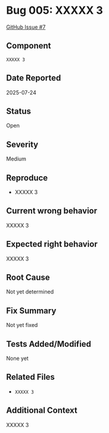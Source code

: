 # Bug 005: XXXXX 3

[GitHub Issue #7](https://github.com/JorgeRojo/slack-bitbucket-merge-control-chrome-extension/issues/7)

## Component
`XXXXX 3`

## Date Reported
2025-07-24

## Status
Open

## Severity
Medium

## Reproduce
- XXXXX 3

## Current wrong behavior
XXXXX 3

## Expected right behavior
XXXXX 3

## Root Cause
Not yet determined

## Fix Summary
Not yet fixed

## Tests Added/Modified
None yet

## Related Files
- `XXXXX 3`

## Additional Context
XXXXX 3
